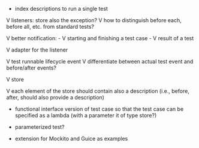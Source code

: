- index descriptions to run a single test

V listeners: store also the exception?
V how to distinguish before each, before all, etc. from standard
tests?

V better notification:
	- V starting and finishing a test case
	- V result of a test

V adapter for the listener

V test runnable lifecycle event
V differentiate between actual test event and before/after events?

V store

V each element of the store should contain also a description
(i.e., before, after, should also provide a description)

- functional interface version of test case so that the test case can be specified as a lambda
(with a parameter it of type store?)

- parameterized test?

- extension for Mockito and Guice as examples
